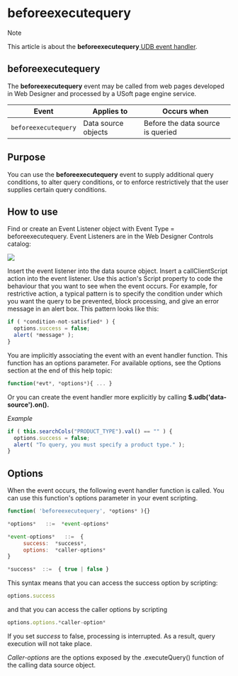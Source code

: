 # beforeexecutequery



> [!NOTE]
> This article is about the **beforeexecutequery**[ UDB event handler](/docs/Web%20and%20app%20UIs/UDB%20Events).

## **beforeexecutequery**

The **beforeexecutequery** event may be called from web pages developed in Web Designer and processed by a USoft page engine service.

|**Event**|**Applies to**|**Occurs when**|
|--------|--------|--------|
|`beforeexecutequery`|Data source objects|Before the data source is queried|



## Purpose

You can use the **beforeexecutequery** event to supply additional query conditions, to alter query conditions, or to enforce restrictively that the user supplies certain query conditions.

## How to use

Find or create an Event Listener object with Event Type = beforeexecutequery. Event Listeners are in the Web Designer Controls catalog:

![](/api/Web%20and%20app%20UIs/UDB%20Events/assets/ff8672be-ff07-426e-ba7e-0ecf37444b63.png)

Insert the event listener into the data source object. Insert a callClientScript action into the event listener. Use this action's Script property to code the behaviour that you want to see when the event occurs. For example, for restrictive action, a typical pattern is to specify the condition under which you want the query to be prevented, block processing, and give an error message in an alert box. This pattern looks like this:

```js
if ( *condition-not-satisfied* ) {
  options.success = false;
  alert( *message* );
}
```

You are implicitly associating the event with an event handler function. This function has an options parameter. For available options, see the Options section at the end of this help topic:

```js
function(*evt*, *options*){ ... }
```

Or you can create the event handler more explicitly by calling **$.udb('data-source').on().**

*Example*

```js
if ( this.searchCols("PRODUCT_TYPE").val() == "" ) {
  options.success = false;
  alert( "To query, you must specify a product type." );
}
```

## Options

When the event occurs, the following event handler function is called. You can use this function's options parameter in your event scripting.

```js
function( 'beforeexecutequery', *options* ){}

*options*   ::=  *event-options*

*event-options*   ::=  {
     success:  *success*,
     options:  *caller-options*
}

*success*  ::=  { true | false }
```

This syntax means that you can access the success option by scripting:

```js
options.success
```

and that you can access the caller options by scripting

```js
options.options.*caller-option*
```

If you set *success* to false, processing is interrupted. As a result, query execution will not take place.

*Caller-options* are the options exposed by the .executeQuery() function of the calling data source object.